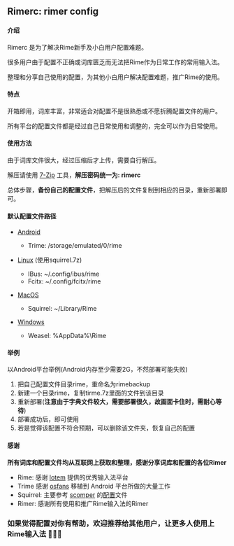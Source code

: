 ## Rimerc: rimer config

#### 介绍

Rimerc 是为了解决Rime新手及小白用户配置难题。

很多用户由于配置不正确或词库匮乏而无法把Rime作为日常工作的常用输入法。

整理和分享自己使用的配置，为其他小白用户解决配置难题，推广Rime的使用。

#### 特点

开箱即用，词库丰富，非常适合对配置不是很熟悉或不愿折腾配置文件的用户。

所有平台的配置文件都是经过自己日常使用和调整的，完全可以作为日常使用。

#### 使用方法

由于词库文件很大，经过压缩后才上传，需要自行解压。

解压请使用 [7-Zip](https://www.7-zip.org/) 工具，**解压密码统一为: rimerc**

总体步骤，**备份自己的配置文件**，把解压后的文件复制到相应的目录，重新部署即可。

#### 默认配置文件路径

- [Android](https://github.com/osfans/trime)
  - Trime: /storage/emulated/0/rime

- [Linux](https://github.com/rime/ibus-rime) (使用squirrel.7z)

  - IBus: ~/.config/ibus/rime
  - Fcitx: ~/.config/fcitx/rime

- [MacOS](https://github.com/rime/squirrel)

  - Squirrel: ~/Library/Rime

- [Windows](https://github.com/rime/weasel)

  - Weasel: %AppData%\Rime

#### 举例

以Android平台举例(Android内存至少需要2G，不然部署可能失败)

1. 把自己配置文件目录rime，重命名为rimebackup
2. 新建一个目录rime，复制tirme.7z里面的文件到该目录
3. 重新部署(**注意由于字典文件较大，需要部署很久，故画面卡住时，需耐心等待**)
4. 部署成功后，即可使用
5. 若是觉得该配置不符合预期，可以删除该文件夹，恢复自己的配置

#### 感谢

**所有词库和配置文件均从互联网上获取和整理，感谢分享词库和配置的各位Rimer**
- Rime: 感谢 [lotem](https://github.com/lotem) 提供的优秀输入法平台
- Trime 感谢 [osfans](https://github.com/osfans) 移植到 Android 平台所做的大量工作
- Squirrel: 主要参考 [scomper](https://github.com/scomper) 的[配置](https://github.com/scomper/Rime)文件 
- Rimer: 感谢所有使用和推广Rime输入法的Rimer

### 如果觉得配置对你有帮助，欢迎推荐给其他用户，让更多人使用上Rime输入法 🎉🎉🎉
